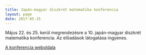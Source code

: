 ```yaml
---
title: Japán-magyar diszkrét matematika konferencia
layout: page 
date: 2017-05-15
---
```


Május 22. és 25. kerül megrendezésre a 10. japán-magyar diszkrét matematika konferencia. Az előadások látogatása ingyenes. 



[A konferencia weboldala](http://www.cs.bme.hu/jh2017/)

